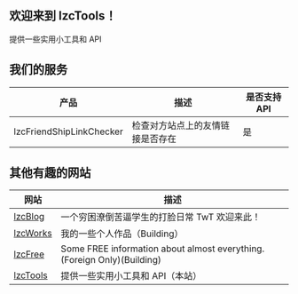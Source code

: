 ## 欢迎来到 lzcTools！
提供一些实用小工具和 API

## 我们的服务
| 产品 | 描述 | 是否支持 API
| --- | --- | ---
| lzcFriendShipLinkChecker | 检查对方站点上的友情链接是否存在 | 是

## 其他有趣的网站
| 网站 | 描述
| --- | ---
| [lzcBlog](https://www.lzcapp.cn) | 一个穷困潦倒苦逼学生的打脸日常 TwT 欢迎来此！
| [lzcWorks](https://works.lzcapp.cn) | 我的一些个人作品（Building）
| [lzcFree](https://free.lzcapp.cn) | Some FREE information about almost everything.(Foreign Only)(Building)
| [lzcTools](https://tools.lzcapp.cn) | 提供一些实用小工具和 API（本站）
